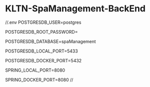 # KLTN-SpaManagement-BackEnd

//.env
POSTGRESDB_USER=postgres

POSTGRESDB_ROOT_PASSWORD=

POSTGRESDB_DATABASE=spaManagement

POSTGRESDB_LOCAL_PORT=5433

POSTGRESDB_DOCKER_PORT=5432

SPRING_LOCAL_PORT=8080

SPRING_DOCKER_PORT=8080
//

